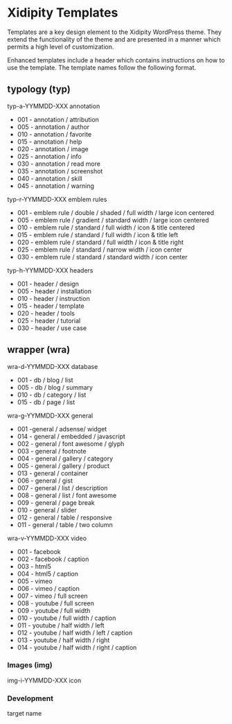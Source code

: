 # Xidipity Templates

Templates are a key design element to the Xidipity WordPress theme. They extend the functionality of the theme and are presented in a manner which permits a high level of customization. 

Enhanced templates include a header which contains instructions on how to use the template. The template names follow the following format.

## typology (typ)

typ-a-YYMMDD-XXX annotation

- 001 - annotation / attribution
- 005 - annotation / author
- 010 - annotation / favorite
- 015 - annotation / help
- 020 - annotation / image
- 025 - annotation / info
- 030 - annotation / read more
- 035 - annotation / screenshot
- 040 - annotation / skill
- 045 - annotation / warning

typ-r-YYMMDD-XXX emblem rules

- 001 - emblem rule / double / shaded / full width / large icon centered
- 005 - emblem rule / gradient / standard width / large icon centered
- 010 - emblem rule / standard / full width / icon & title centered
- 015 - emblem rule / standard / full width / icon & title left
- 020 - emblem rule / standard / full width / icon & title right
- 025 - emblem rule / standard / narrow width / icon center
- 030 - emblem rule / standard / standard width / icon center

typ-h-YYMMDD-XXX headers

- 001 - header / design
- 005 - header / installation
- 010 - header / instruction
- 015 - header / template
- 020 - header / tools
- 025 - header / tutorial
- 030 - header / use case

## wrapper (wra)

wra-d-YYMMDD-XXX database

- 001 - db / blog / list 
- 005 - db / blog / summary
- 010 - db / category / list
- 015 - db / page / list

wra-g-YYMMDD-XXX general

- 001 -general /  adsense/  widget
- 014 - general / embedded / javascript
- 002 - general / font awesome / glyph
- 003 - general / footnote
- 004 - general / gallery / category
- 005 - general / gallery / product
- 013 - general / container
- 006 - general / gist
- 007 - general / list / description
- 008 - general / list / font awesome
- 009 - general / page break
- 010 - general / slider
- 012 - general / table / responsive
- 011 - general / table / two column


wra-v-YYMMDD-XXX video

- 001 - facebook
- 002 - facebook / caption
- 003 - html5
- 004 - html5 / caption
- 005 - vimeo
- 006 - vimeo / caption
- 007 - vimeo / full screen
- 008 - youtube / full screen
- 009 - youtube / full width
- 010 - youtube / full width / caption
- 011 - youtube / half width / left
- 012 - youtube / half width / left / caption
- 013 - youtube / half width / right
- 014 - youtube / half width / right / caption



### Images (img)

img-i-YYMMDD-XXX icon

### Development

target name

